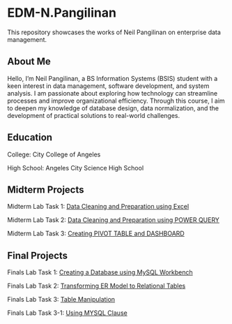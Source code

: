 # EDM-N.Pangilinan
This repository showcases the works of Neil Pangilinan on enterprise data management.

## About Me
Hello, I’m Neil Pangilinan, a BS Information Systems (BSIS) student with a keen interest in data management, software development, and system analysis. I am passionate about exploring how technology can streamline processes and improve organizational efficiency. Through this course, I aim to deepen my knowledge of database design, data normalization, and the development of practical solutions to real-world challenges.

## Education
College: City College of Angeles

High School: Angeles City Science High School
  
## Midterm Projects
Midterm Lab Task 1: [Data Cleaning and Preparation using Excel](https://npangilinan-cca.github.io/Midterm-Lab-Task1/)

Midterm Lab Task 2: [Data Cleaning and Preparation using POWER QUERY](https://npangilinan-cca.github.io/Midterm-Lab-Task-2/)

Midterm Lab Task 3: [Creating PIVOT TABLE and DASHBOARD](https://npangilinan-cca.github.io/Midterm-Lab-Task-3/)

## Final Projects
Finals Lab Task 1: [Creating a Database using MySQL Workbench](https://npangilinan-cca.github.io/Finals-Lab-Task-1/)

Finals Lab Task 2: [Transforming ER Model to Relational Tables](https://npangilinan-cca.github.io/Finals-Lab-Task-2/)

Finals Lab Task 3: [Table Manipulation](https://npangilinan-cca.github.io/Finals-Lab-Task-3/)

Finals Lab Task 3-1: [Using MYSQL Clause](https://npangilinan-cca.github.io/Finals-Lab-Task-3-1/)

